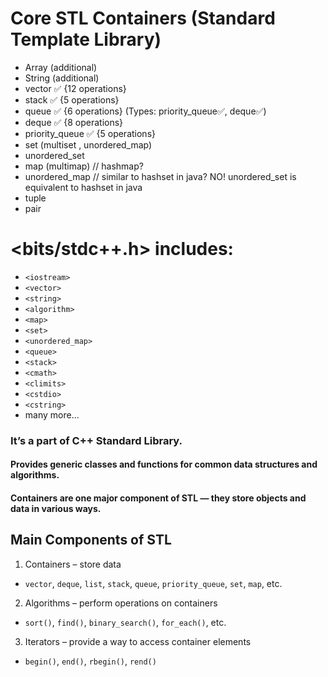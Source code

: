 # Core STL Containers (Standard Template Library) 
- Array (additional)
- String (additional)
- vector ✅ {12 operations}
- stack ✅ {5 operations}
- queue ✅ {6 operations} (Types: priority_queue✅, deque✅)
- deque ✅ {8 operations}
- priority_queue ✅ {5 operations}
- set (multiset , unordered_map)
- unordered_set
- map (multimap) // hashmap?
- unordered_map // similar to hashset in java? NO! unordered_set is equivalent to hashset in java
- tuple
- pair

# <bits/stdc++.h> includes:

- `<iostream>`
- `<vector>`
- `<string>`
- `<algorithm>`
- `<map>`
- `<set>`
- `<unordered_map>`
- `<queue>`
- `<stack>`
- `<cmath>`
- `<climits>`
- `<cstdio>`
- `<cstring>`
- many more...


### It’s a part of C++ Standard Library.
#### Provides generic classes and functions for common data structures and algorithms.
#### Containers are one major component of STL — they store objects and data in various ways.

## Main Components of STL
1. Containers – store data
- `vector`, `deque`, `list`, `stack`, `queue`, `priority_queue`, `set`, `map`, etc.
2. Algorithms – perform operations on containers
- `sort()`, `find()`, `binary_search()`, `for_each()`, etc.
3. Iterators – provide a way to access container elements 
- `begin()`, `end()`, `rbegin()`, `rend()`